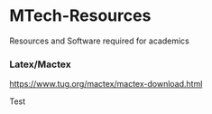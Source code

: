 # MTech-Resources
Resources and Software required for academics

### Latex/Mactex
https://www.tug.org/mactex/mactex-download.html

Test

